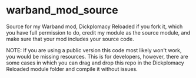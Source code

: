 # warband_mod_source
Source for my Warband mod, Dickplomacy Reloaded if you fork it, which you have full permission to do, credit my module as the source module,
and make sure that your mod includes your source code.

NOTE: If you are using a public version this code most likely won't work, you would be missing resources. This is for developers, however, there are some cases in which you can drag and drop this repo in the Dickplomacy Reloaded module folder and compile it without issues. 
